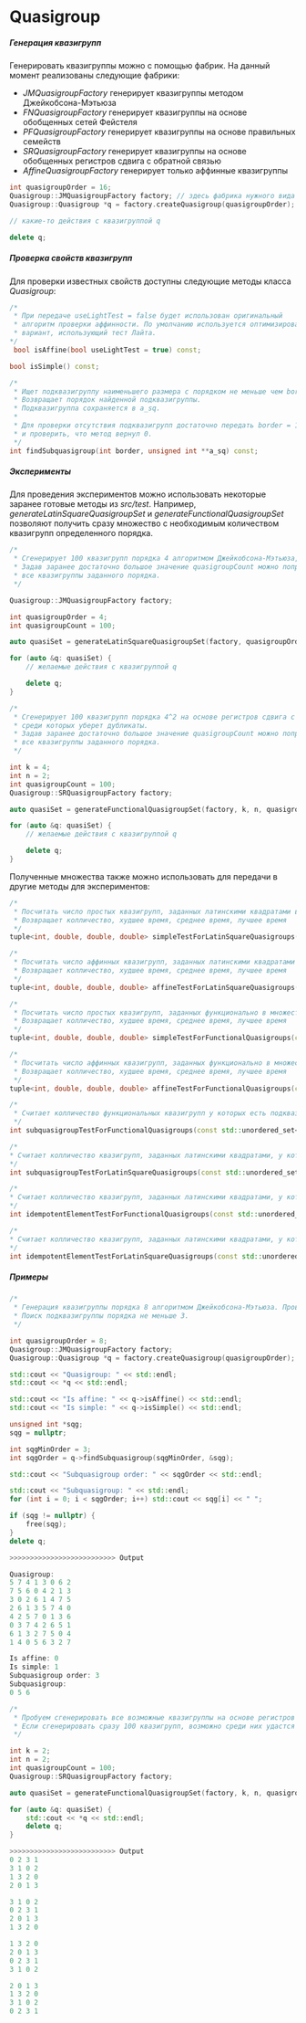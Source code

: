 # Quasigroup

##### Генерация квазигрупп
Генерировать квазигруппы можно с помощью фабрик. 
На данный момент реализованы следующие фабрики:
* *JMQuasigroupFactory* генерирует квазигруппы методом Джейкобсона-Мэтьюза
* *FNQuasigroupFactory* генерирует квазигруппы на основе обобщенных сетей Фейстеля
* *PFQuasigroupFactory* генерирует квазигруппы на основе правильных семейств
* *SRQuasigroupFactory* генерирует квазигруппы на основе обобщенных регистров сдвига с обратной связью
* *AffineQuasigroupFactory* генерирует только аффинные квазигруппы
```c++
int quasigroupOrder = 16;
Quasigroup::JMQuasigroupFactory factory; // здесь фабрика нужного вида
Quasigroup::Quasigroup *q = factory.createQuasigroup(quasigroupOrder);

// какие-то действия с квазигруппой q

delete q;
```

##### Проверка свойств квазигрупп

Для проверки известных свойств доступны следующие методы класса *Quasigroup*:
```c++
/* 
 * При передаче useLightTest = false будет использован оригинальный
 * алгоритм проверки аффинности. По умолчанию используется оптимизированный
 * вариант, использующий тест Лайта.
*/ 
 bool isAffine(bool useLightTest = true) const;
```
```c++
bool isSimple() const;
```
```c++
/*
 * Ищет подквазигруппу наименьшего размера с порядком не меньше чем border. 
 * Возвращает порядок найденной подквазигруппы.
 * Подквазигруппа сохраняется в a_sq.
 * 
 * Для проверки отсутствия подквазигрупп достаточно передать border = 1
 * и проверить, что метод вернул 0.
 */
int findSubquasigroup(int border, unsigned int **a_sq) const;
```

##### Эксперименты

Для проведения экспериментов можно использовать некоторые заранее 
готовые методы из *src/test*. Например, *generateLatinSquareQuasigroupSet* и *generateFunctionalQuasigroupSet*
позволяют получить сразу множество с необходимым количеством квазигрупп определенного порядка.
```c++
/*
 * Сгенерирует 100 квазигрупп порядка 4 алгоритмом Джейкобсона-Мэтьюза, среди которых уберет дубликаты.
 * Задав заранее достаточно большое значение quasigroupCount можно попробовать получить
 * все квазигруппы заданного порядка.
 */

Quasigroup::JMQuasigroupFactory factory;

int quasigroupOrder = 4;
int quasigroupCount = 100;

auto quasiSet = generateLatinSquareQuasigroupSet(factory, quasigroupOrder, quasigroupCount);

for (auto &q: quasiSet) {
    // желаемые действия с квазигруппой q

    delete q;
}
```
```c++
/*
 * Сгенерирует 100 квазигрупп порядка 4^2 на основе регистров сдвига с обратной связью, 
 * среди которых уберет дубликаты.
 * Задав заранее достаточно большое значение quasigroupCount можно попробовать получить
 * все квазигруппы заданного порядка.
 */

int k = 4;
int n = 2;
int quasigroupCount = 100;
Quasigroup::SRQuasigroupFactory factory;

auto quasiSet = generateFunctionalQuasigroupSet(factory, k, n, quasigroupCount);

for (auto &q: quasiSet) {
    // желаемые действия с квазигруппой q

    delete q;
}
```

Полученные множества также можно использовать для передачи в другие методы для экспериментов:
```c++
/*
 * Посчитать число простых квазигрупп, заданных латинскими квадратами в множестве qusigroups
 * Возвращает колличество, худшее время, среднее время, лучшее время
 */
tuple<int, double, double, double> simpleTestForLatinSquareQuasigroups(const std::unordered_set<LatinSquareQuasigroup*, Quasigroup::QuasigroupHash, Quasigroup::QuasigroupEqualHash>& quasigroups, bool printResult = false);

/*
 * Посчитать число аффинных квазигрупп, заданных латинскими квадратами в множестве qusigroups
 * Возвращает колличество, худшее время, среднее время, лучшее время
 */
tuple<int, double, double, double> affineTestForLatinSquareQuasigroups(const std::unordered_set<LatinSquareQuasigroup*, Quasigroup::QuasigroupHash, Quasigroup::QuasigroupEqualHash>& quasigroups, bool useLightTest = false, bool printResult = false);

/*
 * Посчитать число простых квазигрупп, заданных функционально в множестве qusigroups
 * Возвращает колличество, худшее время, среднее время, лучшее время
 */
tuple<int, double, double, double> simpleTestForFunctionalQuasigroups(const std::unordered_set<FunctionalQuasigroup*, Quasigroup::QuasigroupHash, Quasigroup::QuasigroupEqualHash>& quasigroups, bool printResult = false);

/*
 * Посчитать число аффинных квазигрупп, заданных функционально в множестве qusigroups.
 * Возвращает колличество, худшее время, среднее время, лучшее время
 */
tuple<int, double, double, double> affineTestForFunctionalQuasigroups(const std::unordered_set<FunctionalQuasigroup*, Quasigroup::QuasigroupHash, Quasigroup::QuasigroupEqualHash>& quasigroups, bool useLightTest = false, bool printResult = false);

/*
 * Считает колличество функциональных квазигрупп у которых есть подквазигруппы порядка не менее чем border
 */
int subquasigroupTestForFunctionalQuasigroups(const std::unordered_set<FunctionalQuasigroup*, Quasigroup::QuasigroupHash, Quasigroup::QuasigroupEqualHash>& quasigroups, int border, bool printResult = false);

/*
* Считает колличество квазигрупп, заданных латинскими квадратами, у которых есть подквазигруппы порядка не менее чем border
*/
int subquasigroupTestForLatinSquareQuasigroups(const std::unordered_set<LatinSquareQuasigroup*, Quasigroup::QuasigroupHash, Quasigroup::QuasigroupEqualHash>& quasigroups, int border, bool printResult = false);

/*
* Считает колличество квазигрупп, заданных латинскими квадратами, у которых есть подквазигруппы порядка 1
*/
int idempotentElementTestForFunctionalQuasigroups(const std::unordered_set<FunctionalQuasigroup*, Quasigroup::QuasigroupHash, Quasigroup::QuasigroupEqualHash>& quasigroups, bool printResult = false);

/*
* Считает колличество квазигрупп, заданных латинскими квадратами, у которых есть подквазигруппы порядка 1
*/
int idempotentElementTestForLatinSquareQuasigroups(const std::unordered_set<LatinSquareQuasigroup*, Quasigroup::QuasigroupHash, Quasigroup::QuasigroupEqualHash>& quasigroups, bool printResult = false);
```

##### Примеры
```c++
/*
 * Генерация квазигруппы порядка 8 алгоритмом Джейкобсона-Мэтьюза. Проверка аффиности и простоты.
 * Поиск подквазигруппы порядка не меньше 3.
 */

int quasigroupOrder = 8;
Quasigroup::JMQuasigroupFactory factory;
Quasigroup::Quasigroup *q = factory.createQuasigroup(quasigroupOrder);

std::cout << "Quasigroup: " << std::endl;
std::cout << *q << std::endl;

std::cout << "Is affine: " << q->isAffine() << std::endl;
std::cout << "Is simple: " << q->isSimple() << std::endl;

unsigned int *sqg;
sqg = nullptr;

int sqgMinOrder = 3;
int sqgOrder = q->findSubquasigroup(sqgMinOrder, &sqg);

std::cout << "Subquasigroup order: " << sqgOrder << std::endl;

std::cout << "Subquasigroup: " << std::endl;
for (int i = 0; i < sqgOrder; i++) std::cout << sqg[i] << " ";

if (sqg != nullptr) {
    free(sqg);
}
delete q;

>>>>>>>>>>>>>>>>>>>>>>>>>> Output

Quasigroup: 
5 7 4 1 3 0 6 2 
7 5 6 0 4 2 1 3 
3 0 2 6 1 4 7 5 
2 6 1 3 5 7 4 0 
4 2 5 7 0 1 3 6 
0 3 7 4 2 6 5 1 
6 1 3 2 7 5 0 4 
1 4 0 5 6 3 2 7 

Is affine: 0
Is simple: 1
Subquasigroup order: 3
Subquasigroup: 
0 5 6 
```
```c++
/*
 * Пробуем сгенерировать все возможные квазигруппы на основе регистров сдвига с обратной связью при k = n = 2.
 * Если сгенерировать сразу 100 квазигрупп, возможно среди них удастся получить все 4 желаемые квазигруппы.
 */

int k = 2;
int n = 2;
int quasigroupCount = 100;
Quasigroup::SRQuasigroupFactory factory;

auto quasiSet = generateFunctionalQuasigroupSet(factory, k, n, quasigroupCount);

for (auto &q: quasiSet) {
    std::cout << *q << std::endl;
    delete q;
}

>>>>>>>>>>>>>>>>>>>>>>>>>> Output
0 2 3 1 
3 1 0 2 
1 3 2 0 
2 0 1 3 

3 1 0 2 
0 2 3 1 
2 0 1 3 
1 3 2 0 

1 3 2 0 
2 0 1 3 
0 2 3 1 
3 1 0 2 

2 0 1 3 
1 3 2 0 
3 1 0 2 
0 2 3 1 
```